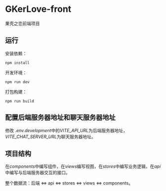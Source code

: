 # GKerLove-front

果壳之恋前端项目

## 运行

安装依赖：

```shell
npm install
```

开发环境：

```shell
npm run dev
```

打包构建：

```shell
npm run build
```

## 配置后端服务器地址和聊天服务器地址

修改 *.env.development*中的*VITE_API_URL*为后端服务器地址，*VITE_CHAT_SERVER_URL*为聊天服务器地址。

## 项目结构

在*components*中编写组件，在*views*编写视图，在*stores*中编写业务逻辑，在*api*中编写与后端服务器交互的接口。

整个数据流：后端 <=> api <=> stores <=> views <=> components。
